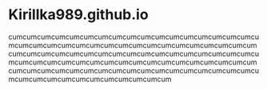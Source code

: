 # Kirillka989.github.io
cumcumcumcumcumcumcumcumcumcumcumcumcumcumcumcumcumcumcumcumcumcumcumcumcumcumcumcumcumcumcumcumcumcumcumcumcumcumcumcumcumcumcumcumcumcumcumcumcumcumcumcumcumcumcumcumcumcumcumcumcumcumcumcumcumcumcumcumcumcumcumcumcumcumcumcumcumcumcumcumcumcumcumcumcumcumcumcumcumcumcumcumcumcumcumcumcumcumcum

